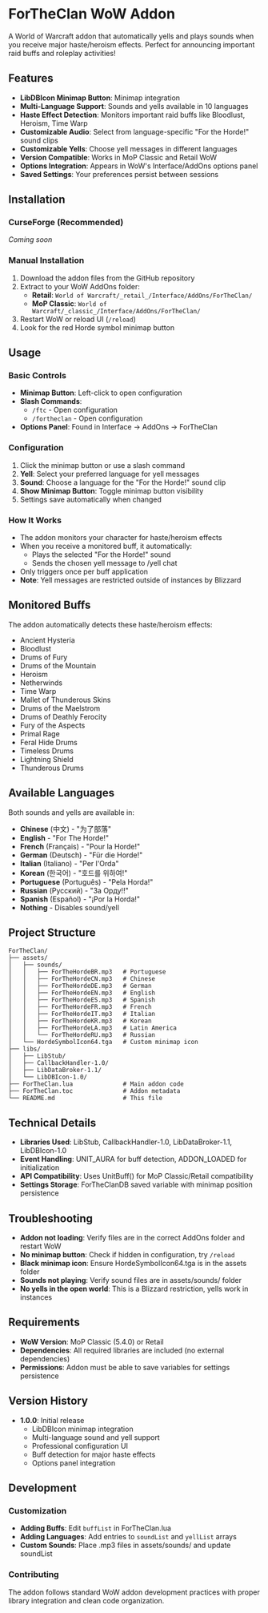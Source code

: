 # ForTheClan WoW Addon

A World of Warcraft addon that automatically yells and plays sounds when you receive major haste/heroism effects. Perfect for announcing important raid buffs and roleplay activities!

## Features

- **LibDBIcon Minimap Button**: Minimap integration
- **Multi-Language Support**: Sounds and yells available in 10 languages
- **Haste Effect Detection**: Monitors important raid buffs like Bloodlust, Heroism, Time Warp
- **Customizable Audio**: Select from language-specific "For the Horde!" sound clips
- **Customizable Yells**: Choose yell messages in different languages
- **Version Compatible**: Works in MoP Classic and Retail WoW
- **Options Integration**: Appears in WoW's Interface/AddOns options panel
- **Saved Settings**: Your preferences persist between sessions

## Installation

### CurseForge (Recommended)
*Coming soon*

### Manual Installation
1. Download the addon files from the GitHub repository
2. Extract to your WoW AddOns folder:
   - **Retail**: `World of Warcraft/_retail_/Interface/AddOns/ForTheClan/`
   - **MoP Classic**: `World of Warcraft/_classic_/Interface/AddOns/ForTheClan/`
3. Restart WoW or reload UI (`/reload`)
4. Look for the red Horde symbol minimap button

## Usage

### Basic Controls
- **Minimap Button**: Left-click to open configuration
- **Slash Commands**: 
  - `/ftc` - Open configuration
  - `/fortheclan` - Open configuration
- **Options Panel**: Found in Interface → AddOns → ForTheClan

### Configuration
1. Click the minimap button or use a slash command
2. **Yell**: Select your preferred language for yell messages
3. **Sound**: Choose a language for the "For the Horde!" sound clip
4. **Show Minimap Button**: Toggle minimap button visibility
5. Settings save automatically when changed

### How It Works
- The addon monitors your character for haste/heroism effects
- When you receive a monitored buff, it automatically:
  - Plays the selected "For the Horde!" sound
  - Sends the chosen yell message to /yell chat
- Only triggers once per buff application
- **Note**: Yell messages are restricted outside of instances by Blizzard

## Monitored Buffs

The addon automatically detects these haste/heroism effects:
- Ancient Hysteria
- Bloodlust  
- Drums of Fury
- Drums of the Mountain
- Heroism
- Netherwinds
- Time Warp
- Mallet of Thunderous Skins
- Drums of the Maelstrom
- Drums of Deathly Ferocity
- Fury of the Aspects
- Primal Rage
- Feral Hide Drums
- Timeless Drums
- Lightning Shield
- Thunderous Drums

## Available Languages

Both sounds and yells are available in:
- **Chinese** (中文) - "为了部落"
- **English** - "For The Horde!"
- **French** (Français) - "Pour la Horde!"
- **German** (Deutsch) - "Für die Horde!"
- **Italian** (Italiano) - "Per l'Orda"
- **Korean** (한국어) - "호드를 위하여!"
- **Portuguese** (Português) - "Pela Horda!"
- **Russian** (Русский) - "За Орду!!"
- **Spanish** (Español) - "¡Por la Horda!"
- **Nothing** - Disables sound/yell

## Project Structure

```
ForTheClan/
├── assets/
│   ├── sounds/
│   │   ├── ForTheHordeBR.mp3   # Portuguese
│   │   ├── ForTheHordeCN.mp3   # Chinese
│   │   ├── ForTheHordeDE.mp3   # German
│   │   ├── ForTheHordeEN.mp3   # English
│   │   ├── ForTheHordeES.mp3   # Spanish
│   │   ├── ForTheHordeFR.mp3   # French
│   │   ├── ForTheHordeIT.mp3   # Italian
│   │   ├── ForTheHordeKR.mp3   # Korean
│   │   ├── ForTheHordeLA.mp3   # Latin America
│   │   └── ForTheHordeRU.mp3   # Russian
│   └── HordeSymbolIcon64.tga   # Custom minimap icon
├── libs/
│   ├── LibStub/
│   ├── CallbackHandler-1.0/
│   ├── LibDataBroker-1.1/
│   └── LibDBIcon-1.0/
├── ForTheClan.lua              # Main addon code
├── ForTheClan.toc              # Addon metadata
└── README.md                   # This file
```

## Technical Details

- **Libraries Used**: LibStub, CallbackHandler-1.0, LibDataBroker-1.1, LibDBIcon-1.0
- **Event Handling**: UNIT_AURA for buff detection, ADDON_LOADED for initialization
- **API Compatibility**: Uses UnitBuff() for MoP Classic/Retail compatibility
- **Settings Storage**: ForTheClanDB saved variable with minimap position persistence

## Troubleshooting

- **Addon not loading**: Verify files are in the correct AddOns folder and restart WoW
- **No minimap button**: Check if hidden in configuration, try `/reload`
- **Black minimap icon**: Ensure HordeSymbolIcon64.tga is in the assets folder
- **Sounds not playing**: Verify sound files are in assets/sounds/ folder
- **No yells in the open world**: This is a Blizzard restriction, yells work in instances

## Requirements

- **WoW Version**: MoP Classic (5.4.0) or Retail
- **Dependencies**: All required libraries are included (no external dependencies)
- **Permissions**: Addon must be able to save variables for settings persistence

## Version History

- **1.0.0**: Initial release
  - LibDBIcon minimap integration
  - Multi-language sound and yell support
  - Professional configuration UI
  - Buff detection for major haste effects
  - Options panel integration

## Development

### Customization
- **Adding Buffs**: Edit `buffList` in ForTheClan.lua
- **Adding Languages**: Add entries to `soundList` and `yellList` arrays
- **Custom Sounds**: Place .mp3 files in assets/sounds/ and update soundList

### Contributing
The addon follows standard WoW addon development practices with proper library integration and clean code organization.
